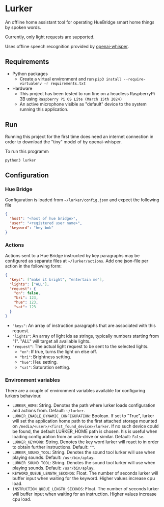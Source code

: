 # Lurker
An offline home assistant tool for operating HueBridge smart home things by spoken words.

Currently, only light requests are supported.

Uses offline speech recognition provided by [openai-whisper](https://github.com/openai/whisper).

## Requirements
- Python packages
  - Create a virtual environment and run `pip3 install --require-virtualenv -r requirements.txt`
- Hardware
  - This project has been tested to run fine on a headless RaspberryPi 3B using `Raspberry Pi OS Lite (March 15th 2024)`
  - An active microphone visible as "default" device to the system running this application.

## Run
Running this project for the first time does need an internet connection in order to download the "tiny" model of by openai-whisper. 

To run this programm
```commandline
python3 lurker
```

## Configuration

### Hue Bridge
Configuration is loaded from `~/lurker/config.json` and expect the following file
```json
{
  "host": "<host of hue bridge>",
  "user": "<registered user name>",
  "keyword": "hey bob"
}

```

### Actions
Actions sent to a Hue Bridge instructed by key paragraphs may be configured as separate files at `~/lurker/actions`.
Add one json-file per action in the following form:
```json
{
  "keys": ["make it bright", "entertain me"],
  "lights": ["ALL"],
  "request": {
    "on": false,
    "bri": 123,
    "hue": 123,
    "sat": 123
  }
}
```

- `"keys"`: An array of instruction paragraphs that are associated with this request.
- `"lights"`: An array of light ids as strings, typically numbers starting from "1". "ALL" will target all available lights.
- `"request"`: The actual light request to be sent to the selected lights.
    - `"on"`: If true, turns the light on else off.
    - `"bri"`: Brightness setting.
    - `"hue"`: Heu setting.
    - `"sat"`: Saturation setting.

### Environment variables
There are a couple of environment variables available for configuring lurkers behaviour.
- `LURKER_HOME`: String. Denotes the path where lurker loads configuration and actions from. Default: `~/lurker`.
- `LURKER_ENABLE_DYNAMIC_CONFIGURATION`: Boolean. If set to "True", lurker will set the application home path to the first attached storage mounted on `/media/<user>/<first_found_device>/lurker`. If no such device could be found, the default LURKER_HOME path is chosen. his is useful when loading configuration from an usb-drive or similar. Default: `False`.
- `LURKER_KEYWORD`: String. Denotes the key word lurker will react to in order to obtain further instructions. Default: `""`.
- `LURKER_SOUND_TOOL`: String. Denotes the sound tool lurker will use when playing sounds. Default: `/usr/bin/aplay`.
- `LURKER_SOUND_TOOL`: String. Denotes the sound tool lurker will use when playing sounds. Default: `/usr/bin/aplay`.
- `KEYWORD_QUEUE_LENGTH_SECONDS`: Float. The number of seconds lurker will buffer input when waiting for the keyword. Higher values increase cpu load.
- `INSTRUCTION_QUEUE_LENGTH_SECONDS`: Float. The number of seconds lurker will buffer input when waiting for an instruction. Higher values increase cpu load.